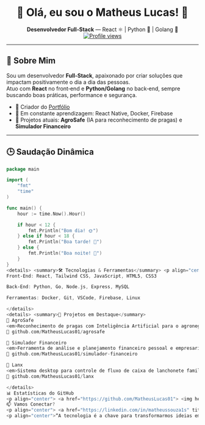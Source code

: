 <h1 align="center">👋 Olá, eu sou o Matheus Lucas! 🚀</h1>
<p align="center">
  <strong>Desenvolvedor Full‑Stack</strong> — React ⚛️ | Python 🐍 | Golang 🦫  
  <br/>
  <a href="https://komarev.com/ghpvc/?username=MatheusLucas01">
    <img src="https://komarev.com/ghpvc/?username=MatheusLucas01&color=blue" alt="Profile views"/>
  </a>
</p>

---

## 🔹 Sobre Mim

Sou um desenvolvedor **Full‑Stack**, apaixonado por criar soluções que impactam positivamente o dia a dia das pessoas.  
Atuo com **React** no front‑end e **Python/Golang** no back‑end, sempre buscando boas práticas, performance e segurança.

- 💼 Criador do [Portfólio](https://matheuscode.com.br)  
- 🌱 Em constante aprendizagem: React Native, Docker, Firebase  
- 🚀 Projetos atuais: **AgroSafe** (IA para reconhecimento de pragas) e **Simulador Financeiro**

---

## 🕒 Saudação Dinâmica

```go
package main

import (
    "fmt"
    "time"
)

func main() {
    hour := time.Now().Hour()

    if hour < 12 {
        fmt.Println("Bom dia! 🌞")
    } else if hour < 18 {
        fmt.Println("Boa tarde! 🌅")
    } else {
        fmt.Println("Boa noite! 🌙")
    }
}
<details> <summary>🛠️ Tecnologias & Ferramentas</summary> <p align="center"> <img src="https://skillicons.dev/icons?i=js,react,go,python,html,css,docker,git,vscode,mysql" alt="tech icons" height="40" /> </p>
Front‑End: React, Tailwind CSS, JavaScript, HTML5, CSS3

Back‑End: Python, Go, Node.js, Express, MySQL

Ferramentas: Docker, Git, VSCode, Firebase, Linux

</details>
<details> <summary>📖 Projetos em Destaque</summary>
🚜 AgroSafe
<em>Reconhecimento de pragas com Inteligência Artificial para o agronegócio.</em>
🔗 github.com/MatheusLucas01/agrosafe

💸 Simulador Financeiro
<em>Ferramenta de análise e planejamento financeiro pessoal e empresarial.</em>
🔗 github.com/MatheusLucas01/simulador-financeiro

🍔 Lanx
<em>Sistema desktop para controle de fluxo de caixa de lanchonete familiar.</em>
🔗 github.com/MatheusLucas01/lanx

</details>
📊 Estatísticas do GitHub
<p align="center"> <a href="https://github.com/MatheusLucas01"> <img height="200" src="https://github-readme-stats.vercel.app/api?username=MatheusLucas01&show_icons=true&count_private=true&theme=radical&hide_title=true&hide=prs" alt="Estatísticas do GitHub"/> </a> <br/><br/> <a href="https://github.com/MatheusLucas01"> <img height="200" src="https://github-readme-stats.vercel.app/api/top-langs/?username=MatheusLucas01&layout=compact&theme=radical&hide_title=true&count_private=true" alt="Linguagens mais usadas"/> </a> </p>
📫 Vamos Conectar?
<p align="center"> <a href="https://linkedin.com/in/matheussouza1s" title="LinkedIn"> <img src="https://img.shields.io/badge/LinkedIn-0077B5?style=for-the-badge&logo=linkedin&logoColor=white"/> </a> <a href="mailto:matheuslucasdesouza22@gmail.com" title="E-mail"> <img src="https://img.shields.io/badge/Email-D14836?style=for-the-badge&logo=gmail&logoColor=white"/> </a> <a href="https://github.com/MatheusLucas01" title="GitHub"> <img src="https://img.shields.io/badge/GitHub-181717?style=for-the-badge&logo=github&logoColor=white"/> </a> </p>
<p align="center">“A tecnologia é a chave para transformarmos ideias em realidade.”</p> ```
